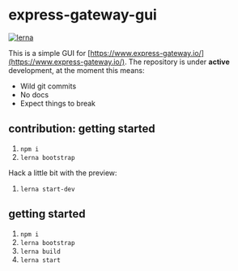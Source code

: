 # express-gateway-gui

[![lerna](https://img.shields.io/badge/maintained%20with-lerna-cc00ff.svg)](https://lerna.js.org/)

This is a simple GUI for [https://www.express-gateway.io/](https://www.express-gateway.io/).
The repository is under **active** development, at the moment this means:
- Wild git commits
- No docs
- Expect things to break

## contribution: getting started

1. ```npm i```
1. ``lerna bootstrap``

Hack a little bit with the preview:
1. ``lerna start-dev``

## getting started

1. ```npm i```
1. ``lerna bootstrap``
1. ``lerna build``
1. ``lerna start``

